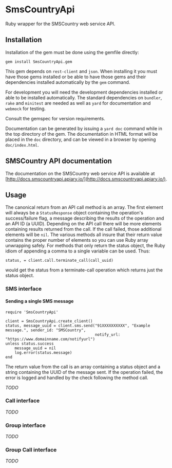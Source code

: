 # SmsCountryApi

Ruby wrapper for the SMSCountry web service API.

## Installation

Installation of the gem must be done using the gemfile directly:

    gem install SmsCountryApi.gem

This gem depends on `rest-client` and `json`. When installing it you must
have those gems installed or be able to have those gems and their dependencies
installed automatically by the `gem` command.

For development you will need the development dependencies installed or able to
be installed automatically. The standard dependencies on `bundler`, `rake` and
`minitest` are needed as well as `yard` for documentation and `webmock` for testing.

Consult the gemspec for version requirements.

Documentation can be generated by issuing a `yard doc` command while in the top directory
of the gem. The documentation in HTML format will be placed in the `doc` directory, and
can be viewed in a browser by opening `doc/index.html`.

## SMSCountry API documentation

The documentation on the SMSCountry web service API is available at
[http://docs.smscountryapi.apiary.io/](http://docs.smscountryapi.apiary.io/).

## Usage

The canonical return from an API call method is an array. The first element will always
be a `StatusResponse` object containing the operation's success/failure flag, a message
describing the results of the operation and an API ID (a UUID). Depending on the API call
there will be more elements containing results returned from the call. If the call failed,
those additional elements will be `nil`. The various methods all insure that their return
value contains the proper number of elements so you can use Ruby array unwrapping safely.
For methods that only return the status object, the Ruby idiom of appending a comma to a
single variable can be used. Thus:

    status, = client.call.terminate_call(call_uuid)

would get the status from a terminate-call operation which returns just the status object.

### SMS interface

#### Sending a single SMS message

    require 'SmsCountryApi'

    client = SmsCountryApi.create_client()
    status, message_uuid = client.sms.send("91XXXXXXXXXX", "Example message.", sender_id: "SMSCountry",
                                           notify_url: "https://www.domainname.com/notifyurl")
    unless status.success
        message_uuid = nil
        log.error(status.message)
    end

The return value from the call is an array containing a status object and a string containing the
UUID of the message sent. If the operation failed, the error is logged and handled by the check
following the method call.

*TODO*

### Call interface

*TODO*

### Group interface

*TODO*

### Group Call interface

*TODO*
